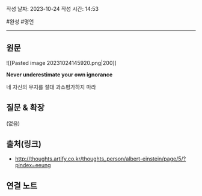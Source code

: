 작성 날짜: 2023-10-24
작성 시간: 14:53

#완성 #명언 

----
## 원문
![[Pasted image 20231024145920.png|200]]

**Never underestimate your own ignorance**

네 자신의 무지를 절대 과소평가하지 마라

## 질문 & 확장

(없음)

## 출처(링크)
- http://thoughts.artify.co.kr/thoughts_person/albert-einstein/page/5/?pindex=eeung

## 연결 노트










